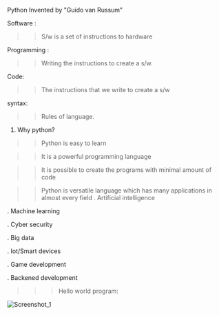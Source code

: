 Python Invented by "Guido van Russum"

Software :
 >> S/w is a set of instructions to hardware

Programming :
 >>Writing the instructions to create a s/w.

Code:
>> The instructions that we write to create a s/w

syntax:
 >> Rules of language.
1. Why python?
>> Python is easy to learn 


>> It is a powerful programming language


>> It is possible to create the programs with minimal amount of code


>> Python is versatile language which has many applications in almost every field
   . Artificial intelligence
   
   . Machine learning
   
   . Cyber security 
   
   . Big data 
   
   . Iot/Smart devices 
   
   . Game development 
   
   . Backened development 
   
>>> Hello world program:
>>> 
![Screenshot_1](https://github.com/lekhanasarikonda/Python/assets/134198650/39e542fa-bf88-4e63-9242-238d6a117c95)
